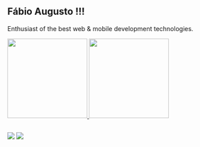## Fábio Augusto !!! 

Enthusiast of the best web & mobile development technologies.

 <div>
  <a href="https://github.com/fabio-aug">

  <img height="180em" src="https://github-readme-stats.vercel.app/api?username=fabio-aug&show_icons=true&theme=dracula&include_all_commits=true&count_private=true"/>

  <img height="180em" src="https://github-readme-stats.vercel.app/api/top-langs/?username=fabio-aug&layout=compact&langs_count=7&theme=dracula"/>
</div>

##

<div>
  <a href = "mailto:fabio.augusto1911@gmail.com"><img src="https://img.shields.io/badge/-Gmail-%23333?style=for-the-badge&logo=gmail&logoColor=white" target="_blank"></a>
  <a href="https://www.linkedin.com/in/f%C3%A1bio-augusto-400b55202" target="_blank"><img src="https://img.shields.io/badge/-LinkedIn-%230077B5?style=for-the-badge&logo=linkedin&logoColor=white" target="_blank"></a> 
</div>